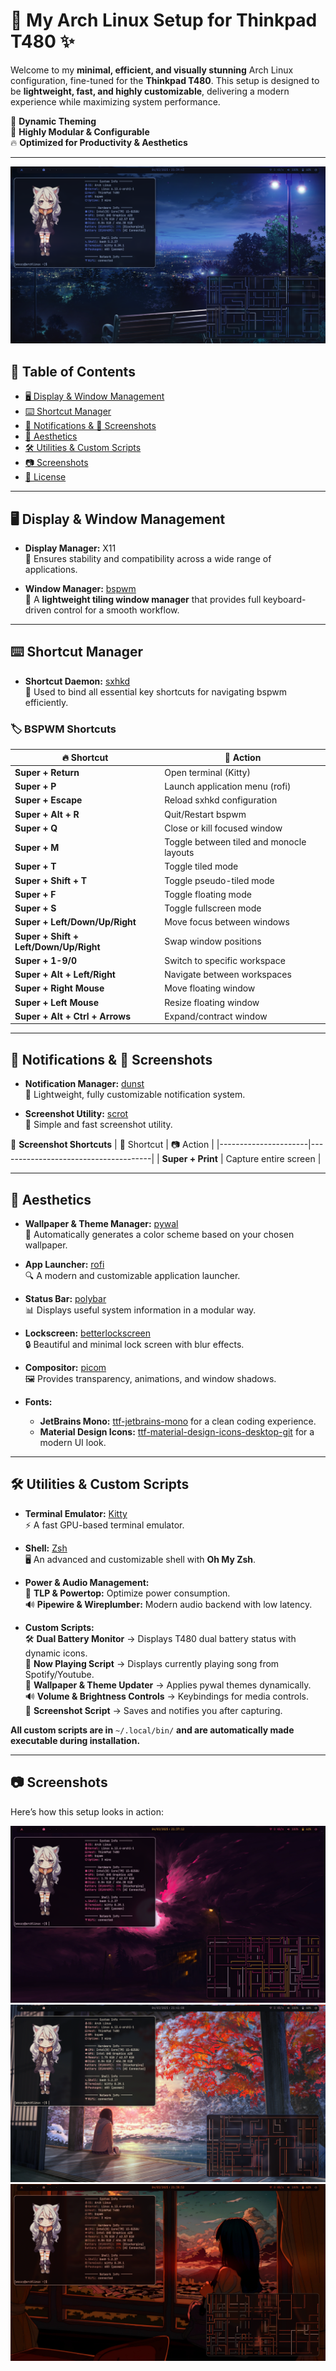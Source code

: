 # 🚀 My Arch Linux Setup for Thinkpad T480 ✨

Welcome to my **minimal, efficient, and visually stunning** Arch Linux configuration, fine-tuned for the **Thinkpad T480**. This setup is designed to be **lightweight, fast, and highly customizable**, delivering a modern experience while maximizing system performance.  

🎨 **Dynamic Theming**  
🔧 **Highly Modular & Configurable**  
🔥 **Optimized for Productivity & Aesthetics**

---

![Screenshot 3](./screenshots/screenshot3.png)


## 📌 Table of Contents
- [🖥️ Display & Window Management](#-display--window-management)
- [⌨️ Shortcut Manager](#-shortcut-manager)
- [💬 Notifications & 📸 Screenshots](#-notifications--screenshots)
- [🎨 Aesthetics](#-aesthetics)
- [🛠️ Utilities & Custom Scripts](#-utilities--custom-scripts)
- [📷 Screenshots](#-screenshots)
- [📜 License](#-license)

---

## 🖥️ Display & Window Management

- **Display Manager:** X11  
  📌 Ensures stability and compatibility across a wide range of applications.  

- **Window Manager:** [bspwm](https://github.com/baskerville/bspwm)  
  📌 A **lightweight tiling window manager** that provides full keyboard-driven control for a smooth workflow.

---

## ⌨️ Shortcut Manager

- **Shortcut Daemon:** [sxhkd](https://github.com/baskerville/sxhkd)  
  📌 Used to bind all essential key shortcuts for navigating bspwm efficiently.

### 🏷️ **BSPWM Shortcuts**

| 🔥 Shortcut                                  | 🎯 Action                                          |
|----------------------------------------------|--------------------------------------------------|
| **Super + Return**                           | Open terminal (Kitty)                           |
| **Super + P**                                | Launch application menu (rofi)                  |
| **Super + Escape**                           | Reload sxhkd configuration                      |
| **Super + Alt + R**                          | Quit/Restart bspwm                              |
| **Super + Q**                                | Close or kill focused window                    |
| **Super + M**                                | Toggle between tiled and monocle layouts        |
| **Super + T**                                | Toggle tiled mode                               |
| **Super + Shift + T**                        | Toggle pseudo-tiled mode                        |
| **Super + F**                                | Toggle floating mode                            |
| **Super + S**                                | Toggle fullscreen mode                          |
| **Super + Left/Down/Up/Right**               | Move focus between windows                      |
| **Super + Shift + Left/Down/Up/Right**       | Swap window positions                           |
| **Super + 1-9/0**                            | Switch to specific workspace                    |
| **Super + Alt + Left/Right**                 | Navigate between workspaces                     |
| **Super + Right Mouse**                      | Move floating window                            |
| **Super + Left Mouse**                       | Resize floating window                          |
| **Super + Alt + Ctrl + Arrows**              | Expand/contract window                          |

---

## 💬 Notifications & 📸 Screenshots

- **Notification Manager:** [dunst](https://github.com/dunst-project/dunst)  
  📌 Lightweight, fully customizable notification system.

- **Screenshot Utility:** [scrot](https://github.com/resurrecting-open-source-projects/scrot)  
  📌 Simple and fast screenshot utility.

📸 **Screenshot Shortcuts**
| 🎯 Shortcut          | 📷 Action                               |
|----------------------|--------------------------------------|
| **Super + Print**    | Capture entire screen               |

---

## 🎨 Aesthetics

- **Wallpaper & Theme Manager:** [pywal](https://github.com/dylanaraps/pywal)  
  🎨 Automatically generates a color scheme based on your chosen wallpaper.

- **App Launcher:** [rofi](https://github.com/davatorium/rofi)  
  🔍 A modern and customizable application launcher.

- **Status Bar:** [polybar](https://github.com/polybar/polybar)  
  📊 Displays useful system information in a modular way.

- **Lockscreen:** [betterlockscreen](https://github.com/betterlockscreen/betterlockscreen)  
  🔒 Beautiful and minimal lock screen with blur effects.

- **Compositor:** [picom](https://github.com/yshui/picom)  
  🖼️ Provides transparency, animations, and window shadows.

- **Fonts:**
  - **JetBrains Mono:** [ttf-jetbrains-mono](https://www.jetbrains.com/lp/mono/) for a clean coding experience.
  - **Material Design Icons:** [ttf-material-design-icons-desktop-git](https://pictogrammers.com/library/mdi/) for a modern UI look.

---

## 🛠️ Utilities & Custom Scripts

- **Terminal Emulator:** [Kitty](https://github.com/kovidgoyal/kitty)  
  ⚡ A fast GPU-based terminal emulator.

- **Shell:** [Zsh](https://www.zsh.org/)  
  🖥️ An advanced and customizable shell with **Oh My Zsh**.

- **Power & Audio Management:**  
  🔋 **TLP & Powertop:** Optimize power consumption.  
  🔊 **Pipewire & Wireplumber:** Modern audio backend with low latency.

- **Custom Scripts:**  
  🛠 **Dual Battery Monitor** → Displays T480 dual battery status with dynamic icons.  
  🎵 **Now Playing Script** → Displays currently playing song from Spotify/Youtube.  
  🌄 **Wallpaper & Theme Updater** → Applies pywal themes dynamically.  
  🔊 **Volume & Brightness Controls** → Keybindings for media controls.  
  📸 **Screenshot Script** → Saves and notifies you after capturing.  

**All custom scripts are in** `~/.local/bin/` **and are automatically made executable during installation.**

---

## 📷 Screenshots

Here’s how this setup looks in action:

![Screenshot 1](./screenshots/screenshot1.png)
![Screenshot 2](./screenshots/screenshot2.png)
![Screenshot 4](./screenshots/screenshot4.png)
